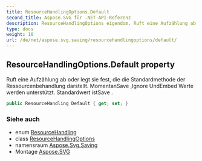 ```yaml
---
title: ResourceHandlingOptions.Default
second_title: Aspose.SVG für .NET-API-Referenz
description: ResourceHandlingOptions eigendom. Ruft eine Aufzählung ab oder legt sie fest die die Standardmethode der Ressourcenbehandlung darstellt. MomentanSave Ignore UndEmbed Werte werden unterstützt. Standardwert istSave .
type: docs
weight: 10
url: /de/net/aspose.svg.saving/resourcehandlingoptions/default/
---
```

## ResourceHandlingOptions.Default property

Ruft eine Aufzählung ab oder legt sie fest, die die Standardmethode der Ressourcenbehandlung darstellt. MomentanSave ,Ignore UndEmbed Werte werden unterstützt. Standardwert istSave .

```csharp
public ResourceHandling Default { get; set; }
```

### Siehe auch

* enum [ResourceHandling](../../resourcehandling/)
* class [ResourceHandlingOptions](../)
* namensraum [Aspose.Svg.Saving](../../resourcehandlingoptions/)
* Montage [Aspose.SVG](../../../)


